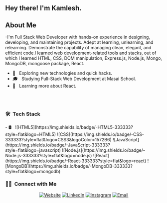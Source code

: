 <h2> Hey there! I'm Kamlesh.</h2>

## About Me
-I'm Full Stack Web Developer with hands-on experience in designing, developing, and maintaining projects. Adept at learning, unlearning, and relearning. 
Demonstrate the capability of managing clean, elegant, and efficient code.I learned web development-related tools and stacks, out of which I learned HTML, CSS, DOM manipulation, Express.js, Node.js, Mongo, MongoDB, mongoose package, React.
- 🤔 &nbsp; Exploring new technologies and quick hacks.
- 🎓 &nbsp; Studying Full-Stack Web Development at Masai School.
- 🌱 &nbsp; Learning more about React.

<br/>
<br/>

<h3> 🛠 &nbsp;Tech Stack</h3>
- 🛢 &nbsp;
  ![HTML5](https://img.shields.io/badge/-HTML5-333333?style=flat&logo=HTML5)
  ![CSS](https://img.shields.io/badge/-CSS-333333?style=flat&logo=CSS3&logoColor=1572B6)
  ![JavaScript](https://img.shields.io/badge/-JavaScript-333333?style=flat&logo=javascript)
  ![Node.js](https://img.shields.io/badge/-Node.js-333333?style=flat&logo=node.js)
  ![React](https://img.shields.io/badge/-React-333333?style=flat&logo=react)
  ![MongoDB](https://img.shields.io/badge/-MongoDB-333333?style=flat&logo=mongodb)

<br/>
<h3> 🤝🏻 &nbsp;Connect with Me </h3>

<p align="center">
<a href="https://www.adityavsingh.com/"><img alt="Website" src="https://img.shields.io/badge/Website-www.adityavsingh.com-blue?style=flat-square&logo=google-chrome"></a>
<a href="https://www.linkedin.com/in/AVS1508/"><img alt="LinkedIn" src="https://img.shields.io/badge/LinkedIn-Aditya%20Vikram%20Singh-blue?style=flat-square&logo=linkedin"></a>
<a href="https://www.instagram.com/adityavs_/"><img alt="Instagram" src="https://img.shields.io/badge/Instagram-adityavs__-blue?style=flat-square&logo=instagram"></a>
<a href="mailto:avsingh@umass.edu"><img alt="Email" src="https://img.shields.io/badge/Email-avsingh@umass.edu-blue?style=flat-square&logo=gmail"></a>
</p>
